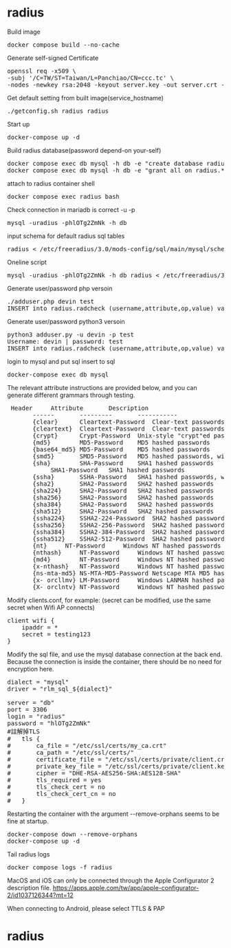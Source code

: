 # radius
Build image
<pre>
docker compose build --no-cache
</pre>

Generate self-signed Certificate
<pre>
openssl req -x509 \
-subj '/C=TW/ST=Taiwan/L=Panchiao/CN=ccc.tc' \
-nodes -newkey rsa:2048 -keyout server.key -out server.crt -days 3650
</pre>

Get default setting from built image(service_hostname)
<pre>
./getconfig.sh radius_radius
</pre>

Start up
<pre>
docker-compose up -d
</pre>

Build radius database(password depend-on your-self)
<pre>
docker compose exec db mysql -h db -e "create database radius"
docker compose exec db mysql -h db -e "grant all on radius.* to 'radius'@'%' identified by 'hlOTg2ZmNk'"
</pre>

attach to radius container shell
<pre>
docker compose exec radius bash
</pre>

Check connection in mariadb is correct
-u<username> -p<password>

<pre>
mysql -uradius -phlOTg2ZmNk -h db
</pre>

input schema for default radius sql tables
<pre>
radius < /etc/freeradius/3.0/mods-config/sql/main/mysql/schema.sql
</pre>

Oneline script
<pre>
mysql -uradius -phlOTg2ZmNk -h db radius < /etc/freeradius/3.0/mods-config/sql/main/mysql/schema.sql
</pre>

Generate user/password php versoin
<pre>
./adduser.php devin test
INSERT into radius.radcheck (username,attribute,op,value) values("devin", "Crypt-Password", ":=", "$2y$10$TYKwxeU/RQ3B0l0oL4M1Eu7h8siL9b0qYltiGmmte3LjWnOrmDE/W");
</pre>

Generate user/password python3 versoin
<pre>
python3 adduser.py -u devin -p test
Username: devin | password: test
INSERT into radius.radcheck (username,attribute,op,value) values("devin", "Crypt-Password", ":=", "$2y$12$6NrhpKTKmnryyO0aNPoaI.LAnqFX9Hf6dXXDcGAqgwXmls0NdLtz2");
</pre>

login to mysql and put sql insert to sql
<pre>
docker-compose exec db mysql
</pre>

The relevant attribute instructions are provided below, and you can generate different grammars through testing.

<pre>
 Header	    Attribute		Description
       ------	    ---------		-----------
       {clear}	    Cleartext-Password	Clear-text passwords
       {cleartext}  Cleartext-Password	Clear-text passwords
       {crypt}	    Crypt-Password	Unix-style "crypt"ed passwords
       {md5}	    MD5-Password	MD5 hashed passwords
       {base64_md5} MD5-Password	MD5 hashed passwords
       {smd5}	    SMD5-Password	MD5 hashed passwords, with a salt
       {sha}	    SHA-Password	SHA1 hashed passwords
		    SHA1-Password	SHA1 hashed passwords
       {ssha}	    SSHA-Password	SHA1 hashed passwords, with a salt
       {sha2}	    SHA2-Password	SHA2 hashed passwords
       {sha224}     SHA2-Password	SHA2 hashed passwords
       {sha256}     SHA2-Password	SHA2 hashed passwords
       {sha384}     SHA2-Password	SHA2 hashed passwords
       {sha512}     SHA2-Password	SHA2 hashed passwords
       {ssha224}    SSHA2-224-Password	SHA2 hashed passwords, with a salt
       {ssha256}    SSHA2-256-Password	SHA2 hashed passwords, with a salt
       {ssha384}    SSHA2-384-Password	SHA2 hashed passwords, with a salt
       {ssha512}    SSHA2-512-Password	SHA2 hashed passwords, with a salt
       {nt}	    NT-Password 	Windows NT hashed passwords
       {nthash}     NT-Password 	Windows NT hashed passwords
       {md4}	    NT-Password 	Windows NT hashed passwords
       {x-nthash}   NT-Password 	Windows NT hashed passwords
       {ns-mta-md5} NS-MTA-MD5-Password Netscape MTA MD5 hashed passwords
       {x- orcllmv} LM-Password 	Windows LANMAN hashed passwords
       {X- orclntv} NT-Password 	Windows NT hashed passwords
</pre>

Modify clients.conf, for example: (secret can be modified, use the same secret when Wifi AP connects)
<pre>
client wifi {
	ipaddr = *
	secret = testing123
}
</pre>

Modify the sql file, and use the mysql database connection at the back end.
Because the connection is inside the container, there should be no need for encryption here.
<pre>
dialect = "mysql"
driver = "rlm_sql_${dialect}"

server = "db"
port = 3306
login = "radius"
password = "hlOTg2ZmNk"
#註解掉TLS
#	tls {
#		ca_file = "/etc/ssl/certs/my_ca.crt"
#		ca_path = "/etc/ssl/certs/"
#		certificate_file = "/etc/ssl/certs/private/client.crt"
#		private_key_file = "/etc/ssl/certs/private/client.key"
#		cipher = "DHE-RSA-AES256-SHA:AES128-SHA"
#		tls_required = yes
#		tls_check_cert = no
#		tls_check_cert_cn = no
#	}
</pre>


Restarting the container with the argument --remove-orphans seems to be fine at startup.
<pre>
docker-compose down --remove-orphans
docker-compose up -d
</pre>

Tail radius logs
<pre>
docker compose logs -f radius
</pre>

MacOS and iOS can only be connected through the Apple Configurator 2 description file.
https://apps.apple.com/tw/app/apple-configurator-2/id1037126344?mt=12

When connecting to Android, please select
TTLS & PAP

# radius
